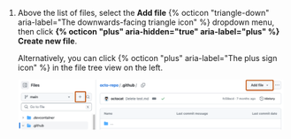 1. Above the list of files, select the **Add file** {% octicon "triangle-down" aria-label="The downwards-facing triangle icon" %} dropdown menu, then click **{% octicon "plus" aria-hidden="true" aria-label="plus" %} Create new file**.

   Alternatively, you can click {% octicon "plus" aria-label="The plus sign icon" %} in the file tree view on the left.

   ![Screenshot of the main page of a repository highlighting both the "Add file" and the "plus sign" icon, described above, with an orange outline.](/assets/images/help/repository/add-file-buttons.png)
